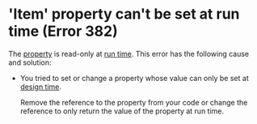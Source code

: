 
# 'Item' property can't be set at run time (Error 382)

The  [property](b8bdf64f-5920-1ae9-16d0-b26d09524a30.md) is read-only at [run time](b8bdf64f-5920-1ae9-16d0-b26d09524a30.md). This error has the following cause and solution:



- You tried to set or change a property whose value can only be set at  [design time](b8bdf64f-5920-1ae9-16d0-b26d09524a30.md).
    
    Remove the reference to the property from your code or change the reference to only return the value of the property at run time.
    

